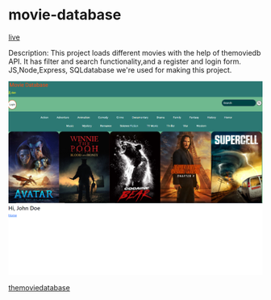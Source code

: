 # movie-database
[live](https://project-movie-database.onrender.com)

Description:
This project loads different movies with the help of themoviedb API.
It has filter and search functionality,and a register and login form.
JS,Node,Express, SQLdatabase we're used for making this project. 


![img](https://github.com/AtanasoaieD/movie-database/blob/main/mdb1.png)
![img](https://github.com/AtanasoaieD/movie-database/blob/main/registerform.png)


[themoviedatabase](https://www.themoviedb.org/)


